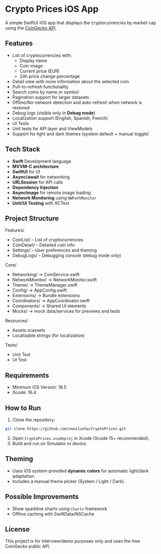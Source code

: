# Crypto Prices iOS App

A simple SwiftUI iOS app that displays the cryptocurrencies by market cap using the [CoinGecko API](https://api.coingecko.com/api/v3/coins/markets?vs_currency=eur&order=market_cap_desc&per_page=100&page=1&sparkline=false).

## Features
- List of cryptocurrencies with:
  - Display name
  - Coin image
  - Current price (EUR)
  - 24h price change percentage
- Detail view with more information about the selected coin
- Pull-to-refresh functionality
- Search coins by name or symbol
- Pagination support for larger datasets
- Offline/No-network detection and auto-refresh when network is restored
- Debug logs (visible only in **Debug mode**)
- Localization support (English, Spanish, French)
- UI Tests
- Unit tests for API layer and ViewModels
- Support for light and dark themes (system default + manual toggle)

## Tech Stack
- **Swift** Development language
- **MVVM-C architecture**
- **SwiftUI** for UI
- **Async/await** for networking
- **URLSession** for API calls
- **Dependency Injection**
- **AsyncImage** for remote image loading
- **Network Monitoring** using `NWPathMonitor`
- **Unit/UI Testing** with XCTest

## Project Structure
Features/ 
- CoinList/ – List of cryptocurrencies
- CoinDetail/ – Detailed coin info
- Settings/ – User preferences and theming
- DebugLogs/ – Debugging console (debug mode only)

Core/ 
- Networking/ → CoinService.swift
- NetworkMonitor/ → NetworkMonitor.swift
- Theme/ → ThemeManager.swift
- Config/ → AppConfig.swift
- Extensions/ → Bundle extensions
- Coordinators/ → AppCoordinator.swift
- Components/ → Shared UI elements
- Mocks/ → mock data/services for previews and tests
  
Resources/
- Assets.xcassets
-  Localizable.strings (for localization)
  
Tests/
- Unit Test
- UI Test

## Requirements
- Minimum iOS Version: 18.5  
- Xcode: 16.4  

## How to Run
1. Clone the repository:
```bash
git clone https://github.com/nwnilusha/CryptoPrices.git
```
2. Open `CryptoPrices.xcodeproj` in Xcode (Xcode 15+ recommended).
3. Build and run on Simulator or device.

## Theming
- Uses iOS system-provided **dynamic colors** for automatic light/dark adaptation.
- Includes a manual theme picker (System / Light / Dark).

## Possible Improvements
- Show sparkline charts using `Charts` framework
- Offline caching with SwiftData/NSCache

## License
This project is for interview/demo purposes only and uses the free CoinGecko public API.
